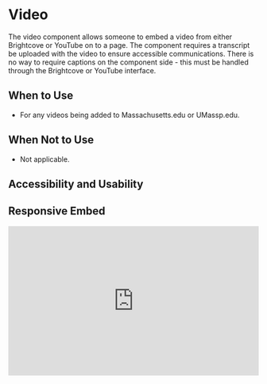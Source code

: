 # Video
The video component allows someone to embed a video from either Brightcove or YouTube on to a page. The component requires a transcript be uploaded with the video to ensure accessible communications. There is no way to require captions on the component side - this must be handled through the Brightcove or YouTube interface. 

## When to Use
- For any videos being added to Massachusetts.edu or UMassp.edu. 

## When Not to Use
- Not applicable. 

## Accessibility and Usability

## Responsive Embed

<iframe height="300" style="width: 100%;" scrolling="no" title="Video Embed" src="https://codepen.io/team/UMPO_ADDT/embed/yLKOYjy?default-tab=html%2Cresult" frameborder="no" loading="lazy" allowtransparency="true" allowfullscreen="true">
  See the Pen <a href="https://codepen.io/team/UMPO_ADDT/pen/yLKOYjy">
  Video Embed</a> by App Dev & Digital Transformation (<a href="https://codepen.io/team/UMPO_ADDT">@UMPO_ADDT</a>)
  on <a href="https://codepen.io">CodePen</a>.
</iframe>
